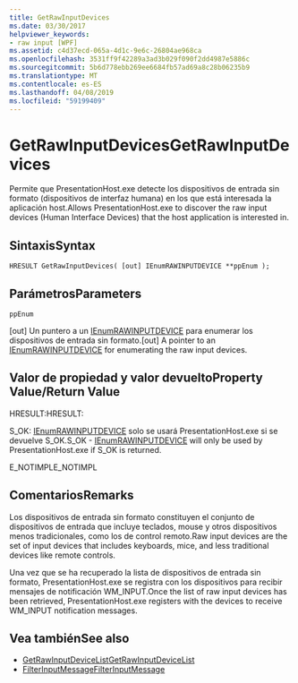 ```yaml
---
title: GetRawInputDevices
ms.date: 03/30/2017
helpviewer_keywords:
- raw input [WPF]
ms.assetid: c4d37ecd-065a-4d1c-9e6c-26804ae968ca
ms.openlocfilehash: 3531ff9f42289a3ad3b029f090f2dd4987e5886c
ms.sourcegitcommit: 5b6d778ebb269ee6684fb57ad69a8c28b06235b9
ms.translationtype: MT
ms.contentlocale: es-ES
ms.lasthandoff: 04/08/2019
ms.locfileid: "59199409"
---
```

# <a name="getrawinputdevices"></a><span data-ttu-id="3ec48-102">GetRawInputDevices</span><span class="sxs-lookup"><span data-stu-id="3ec48-102">GetRawInputDevices</span></span>
<span data-ttu-id="3ec48-103">Permite que PresentationHost.exe detecte los dispositivos de entrada sin formato (dispositivos de interfaz humana) en los que está interesada la aplicación host.</span><span class="sxs-lookup"><span data-stu-id="3ec48-103">Allows PresentationHost.exe to discover the raw input devices (Human Interface Devices) that the host application is interested in.</span></span>  
  
## <a name="syntax"></a><span data-ttu-id="3ec48-104">Sintaxis</span><span class="sxs-lookup"><span data-stu-id="3ec48-104">Syntax</span></span>  
  
```  
HRESULT GetRawInputDevices( [out] IEnumRAWINPUTDEVICE **ppEnum );  
```  
  
## <a name="parameters"></a><span data-ttu-id="3ec48-105">Parámetros</span><span class="sxs-lookup"><span data-stu-id="3ec48-105">Parameters</span></span>  
 `ppEnum`  
  
 <span data-ttu-id="3ec48-106">[out] Un puntero a un [IEnumRAWINPUTDEVICE](ienumrawinputdevice.md) para enumerar los dispositivos de entrada sin formato.</span><span class="sxs-lookup"><span data-stu-id="3ec48-106">[out] A pointer to an [IEnumRAWINPUTDEVICE](ienumrawinputdevice.md) for enumerating the raw input devices.</span></span>  
  
## <a name="property-valuereturn-value"></a><span data-ttu-id="3ec48-107">Valor de propiedad y valor devuelto</span><span class="sxs-lookup"><span data-stu-id="3ec48-107">Property Value/Return Value</span></span>  
 <span data-ttu-id="3ec48-108">HRESULT:</span><span class="sxs-lookup"><span data-stu-id="3ec48-108">HRESULT:</span></span>  
  
 <span data-ttu-id="3ec48-109">S_OK: [IEnumRAWINPUTDEVICE](ienumrawinputdevice.md) solo se usará PresentationHost.exe si se devuelve S_OK.</span><span class="sxs-lookup"><span data-stu-id="3ec48-109">S_OK - [IEnumRAWINPUTDEVICE](ienumrawinputdevice.md) will only be used by PresentationHost.exe if S_OK is returned.</span></span>  
  
 <span data-ttu-id="3ec48-110">E_NOTIMPL</span><span class="sxs-lookup"><span data-stu-id="3ec48-110">E_NOTIMPL</span></span>  
  
## <a name="remarks"></a><span data-ttu-id="3ec48-111">Comentarios</span><span class="sxs-lookup"><span data-stu-id="3ec48-111">Remarks</span></span>  
 <span data-ttu-id="3ec48-112">Los dispositivos de entrada sin formato constituyen el conjunto de dispositivos de entrada que incluye teclados, mouse y otros dispositivos menos tradicionales, como los de control remoto.</span><span class="sxs-lookup"><span data-stu-id="3ec48-112">Raw input devices are the set of input devices that includes keyboards, mice, and less traditional devices like remote controls.</span></span>  
  
 <span data-ttu-id="3ec48-113">Una vez que se ha recuperado la lista de dispositivos de entrada sin formato, PresentationHost.exe se registra con los dispositivos para recibir mensajes de notificación WM_INPUT.</span><span class="sxs-lookup"><span data-stu-id="3ec48-113">Once the list of raw input devices has been retrieved, PresentationHost.exe registers with the devices to receive WM_INPUT notification messages.</span></span>  
  
## <a name="see-also"></a><span data-ttu-id="3ec48-114">Vea también</span><span class="sxs-lookup"><span data-stu-id="3ec48-114">See also</span></span>

- [<span data-ttu-id="3ec48-115">GetRawInputDeviceList</span><span class="sxs-lookup"><span data-stu-id="3ec48-115">GetRawInputDeviceList</span></span>](/windows/desktop/api/winuser/nf-winuser-getrawinputdevicelist)
- [<span data-ttu-id="3ec48-116">FilterInputMessage</span><span class="sxs-lookup"><span data-stu-id="3ec48-116">FilterInputMessage</span></span>](filterinputmessage.md)
